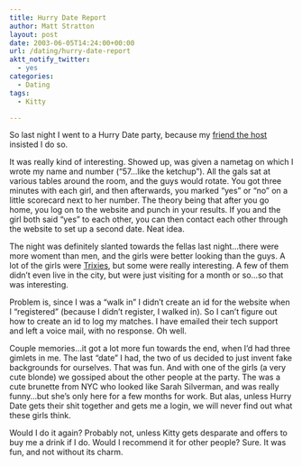 ```yaml
---
title: Hurry Date Report
author: Matt Stratton
layout: post
date: 2003-06-05T14:24:00+00:00
url: /dating/hurry-date-report
aktt_notify_twitter:
  - yes
categories:
  - Dating
tags:
  - Kitty

---
```

So last night I went to a Hurry Date party, because my [friend the host][1] insisted I do so.

It was really kind of interesting. Showed up, was given a nametag on which I wrote my name and number (&#8220;57&#8230;like the ketchup&#8221;). All the gals sat at various tables around the room, and the guys would rotate. You got three minutes with each girl, and then afterwards, you marked &#8220;yes&#8221; or &#8220;no&#8221; on a little scorecard next to her number. The theory being that after you go home, you log on to the website and punch in your results. If you and the girl both said &#8220;yes&#8221; to each other, you can then contact each other through the website to set up a second date. Neat idea.

The night was definitely slanted towards the fellas last night&#8230;there were more woment than men, and the girls were better looking than the guys. A lot of the girls were [Trixies][2], but some were really interesting. A few of them didn&#8217;t even live in the city, but were just visiting for a month or so&#8230;so that was interesting.

Problem is, since I was a &#8220;walk in&#8221; I didn&#8217;t create an id for the website when I &#8220;registered&#8221; (because I didn&#8217;t register, I walked in). So I can&#8217;t figure out how to create an id to log my matches. I have emailed their tech support and left a voice mail, with no response. Oh well.

Couple memories&#8230;it got a lot more fun towards the end, when I&#8217;d had three gimlets in me. The last &#8220;date&#8221; I had, the two of us decided to just invent fake backgrounds for ourselves. That was fun. And with one of the girls (a very cute blonde) we gossiped about the other people at the party. The was a cute brunette from NYC who looked like Sarah Silverman, and was really funny&#8230;but she&#8217;s only here for a few months for work. But alas, unless Hurry Date gets their shit together and gets me a login, we will never find out what these girls think.

Would I do it again? Probably not, unless Kitty gets desparate and offers to buy me a drink if I do. Would I recommend it for other people? Sure. It was fun, and not without its charm.

 [1]: https://dailykitty.blogspot.com
 [2]: https://www.lptrixie.com